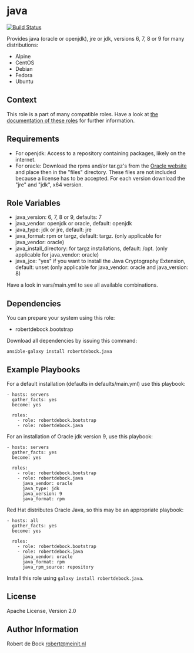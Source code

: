 java
=========

[![Build Status](https://travis-ci.org/robertdebock/ansible-role-java.svg?branch=master)](https://travis-ci.org/robertdebock/ansible-role-java)

Provides java (oracle or openjdk), jre or jdk, versions 6, 7, 8 or 9 for many distributions:
- Alpine
- CentOS
- Debian
- Fedora
- Ubuntu

Context
--------
This role is a part of many compatible roles. Have a look at [the documentation of these roles](https://robertdebock.nl/) for further information.

Requirements
------------

- For openjdk: Access to a repository containing packages, likely on the internet.
- For oracle: Download the rpms and/or tar.gz's from the [Oracle website](http://www.oracle.com/technetwork/java/javase/downloads/index.html) and place then in the "files" directory. These files are not included because a license has to be accepted. For each version download the "jre" and "jdk", x64 version.

Role Variables
--------------

- java_version: 6, 7, 8 or 9, defaults: 7
- java_vendor: openjdk or oracle, default: openjdk
- java_type: jdk or jre, default: jre
- java_format: rpm or targz, default: targz. (only applicable for java_vendor: oracle)
- java_install_directory: for targz installations, default: /opt. (only applicable for java_vendor: oracle)
- java_jce: "yes" if you want to install the Java Cryptography Extension, default: unset (only applicable for java_vendor: oracle and java_version: 8)

Have a look in vars/main.yml to see all available combinations.

Dependencies
------------

You can prepare your system using this role:

- robertdebock.bootstrap

Download all dependencies by issuing this command:
```
ansible-galaxy install robertdebock.java
```

Example Playbooks
----------------

For a default installation (defaults in defaults/main.yml) use this playbook:
```
- hosts: servers
  gather_facts: yes
  become: yes

  roles:
    - role: robertdebock.bootstrap
    - role: robertdebock.java
```

For an installation of Oracle jdk version 9, use this playbook:
```
- hosts: servers
  gather_facts: yes
  become: yes

  roles:
    - role: robertdebock.bootstrap
    - role: robertdebock.java
      java_vendor: oracle
      java_type: jdk
      java_version: 9
      java_format: rpm
```

Red Hat distributes Oracle Java, so this may be an appropriate playbook:
```
- hosts: all
  gather_facts: yes
  become: yes

  roles:
    - role: robertdebock.bootstrap
    - role: robertdebock.java
      java_vendor: oracle
      java_format: rpm
      java_rpm_source: repository
```

Install this role using `galaxy install robertdebock.java`.

License
-------

Apache License, Version 2.0

Author Information
------------------

Robert de Bock <robert@meinit.nl>

